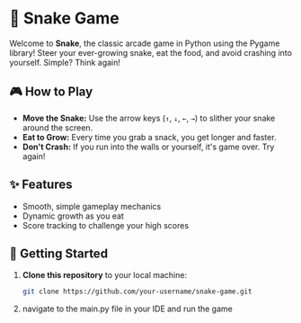# 🐍 Snake Game

Welcome to **Snake**, the classic arcade game in Python using the Pygame library! Steer your ever-growing snake, eat the food, and avoid crashing into yourself. Simple? Think again!

## 🎮 How to Play

- **Move the Snake:** Use the arrow keys (`↑`, `↓`, `←`, `→`) to slither your snake around the screen.
- **Eat to Grow:** Every time you grab a snack, you get longer and faster.
- **Don't Crash:** If you run into the walls or yourself, it's game over. Try again!

## ✨ Features

- Smooth, simple gameplay mechanics
- Dynamic growth as you eat
- Score tracking to challenge your high scores
  

## 🚀 Getting Started

1. **Clone this repository** to your local machine:
   ```bash
   git clone https://github.com/your-username/snake-game.git

2. navigate to the main.py file in your IDE and run the game
